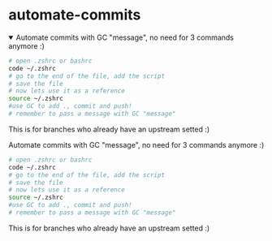 # automate-commits

<details open>
<summary>Automate commits with GC "message", no need for 3 commands anymore :)

```bash
# open .zshrc or bashrc
code ~/.zshrc
# go to the end of the file, add the script
# save the file
# now lets use it as a reference
source ~/.zshrc
#use GC to add ., commit and push!
# remember to pass a message with GC "message"
```

This is for branches who already have an upstream setted :)</summary>

</details>
Automate commits with GC "message", no need for 3 commands anymore :)

```bash
# open .zshrc or bashrc
code ~/.zshrc
# go to the end of the file, add the script
# save the file
# now lets use it as a reference
source ~/.zshrc
#use GC to add ., commit and push!
# remember to pass a message with GC "message"
```

This is for branches who already have an upstream setted :)
